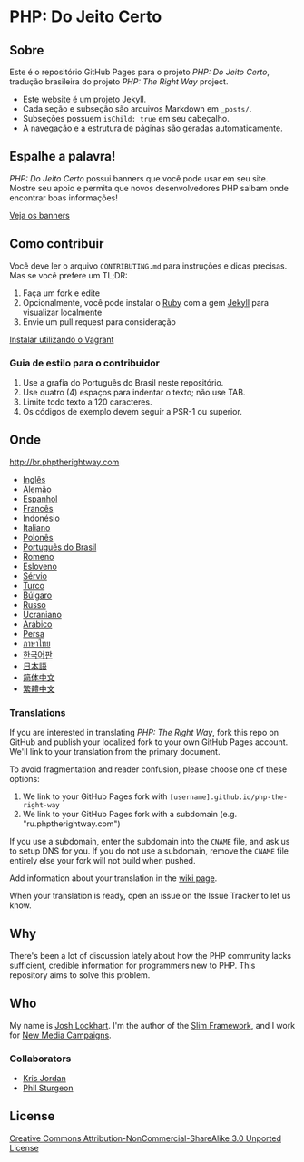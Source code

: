 # PHP: Do Jeito Certo

## Sobre

Este é o repositório GitHub Pages para o projeto _PHP: Do Jeito Certo_, tradução brasileira do projeto _PHP: The Right Way_ project.

* Este website é um projeto Jekyll.
* Cada seção e subseção são arquivos Markdown em `_posts/`.
* Subseções possuem `isChild: true` em seu cabeçalho.
* A navegação e a estrutura de páginas são geradas automaticamente.

## Espalhe a palavra!

_PHP: Do Jeito Certo_ possui banners que você pode usar em seu site. Mostre seu apoio e permita que novos desenvolvedores PHP saibam onde encontrar boas informações!

[Veja os banners](http://br.phptherightway.com/banners.html)

## Como contribuir

Você deve ler o arquivo `CONTRIBUTING.md` para instruções e dicas precisas. Mas se você prefere um TL;DR:

1. Faça um fork e edite
2. Opcionalmente, você pode instalar o [Ruby](https://rvm.io/rvm/install/) com a gem [Jekyll](https://github.com/mojombo/jekyll/) para visualizar localmente
3. Envie um pull request para consideração

[Instalar utilizando o Vagrant](vagrant.md)

### Guia de estilo para o contribuidor

1. Use a grafia do Português do Brasil neste repositório.
2. Use quatro (4) espaços para indentar o texto; não use TAB.
3. Limite todo texto a 120 caracteres.
4. Os códigos de exemplo devem seguir a PSR-1 ou superior.

## Onde

<http://br.phptherightway.com>

* [Inglês](http://www.phptherightway.com)
* [Alemão](http://rwetzlmayr.github.io/php-the-right-way)
* [Espanhol](http://phpdevenezuela.github.io/php-the-right-way)
* [Francês](http://eilgin.github.io/php-the-right-way/)
* [Indonésio](http://id.phptherightway.com)
* [Italiano](http://it.phptherightway.com)
* [Polonês](http://pl.phptherightway.com)
* [Português do Brasil](http://br.phptherightway.com)
* [Romeno](https://bgui.github.io/php-the-right-way/)
* [Esloveno](http://sl.phptherightway.com)
* [Sérvio](http://phpsrbija.github.io/php-the-right-way/)
* [Turco](http://hkulekci.github.io/php-the-right-way/)
* [Búlgaro](http://bg.phptherightway.com)
* [Russo](http://getjump.github.io/ru-php-the-right-way)
* [Ucraniano](http://iflista.github.com/php-the-right-way)
* [Arábico](https://adaroobi.github.io/php-the-right-way/)
* [Persa](http://novid.github.io/php-the-right-way/)
* [ภาษาไทย](https://apzentral.github.io/php-the-right-way/)
* [한국어판](http://modernpug.github.io/php-the-right-way)
* [日本語](http://ja.phptherightway.com)
* [简体中文](http://laravel-china.github.io/php-the-right-way/)
* [繁體中文](http://laravel-taiwan.github.io/php-the-right-way)

### Translations

If you are interested in translating _PHP: The Right Way_, fork this repo on GitHub and publish your localized fork to your own GitHub Pages account. We'll link to your translation from the primary document.

To avoid fragmentation and reader confusion, please choose one of these options:

1. We link to your GitHub Pages fork with `[username].github.io/php-the-right-way`
2. We link to your GitHub Pages fork with a subdomain (e.g. "ru.phptherightway.com")

If you use a subdomain, enter the subdomain into the `CNAME` file, and ask us to setup DNS for you. If you do not use a subdomain, remove the `CNAME` file entirely else your fork will not build when pushed.

Add information about your translation in the [wiki page](https://github.com/codeguy/php-the-right-way/wiki/Translations).

When your translation is ready, open an issue on the Issue Tracker to let us know.

## Why

There's been a lot of discussion lately about how the PHP community lacks sufficient, credible information for programmers new to PHP. This repository aims to solve this problem.

## Who

My name is [Josh Lockhart](http://twitter.com/codeguy). I'm the author of the [Slim Framework](http://www.slimframework.com/), and I work for [New Media Campaigns](http://www.newmediacampaigns.com/).

### Collaborators

* [Kris Jordan](http://krisjordan.com/)
* [Phil Sturgeon](http://philsturgeon.co.uk/)

## License

[Creative Commons Attribution-NonCommercial-ShareAlike 3.0 Unported License](http://creativecommons.org/licenses/by-nc-sa/3.0/)
